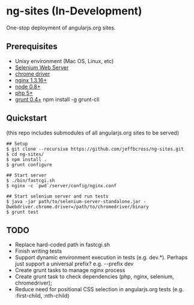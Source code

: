 # ng-sites (In-Development)
One-stop deployment of angularjs.org sites.

## Prerequisites

 * Unixy environment (Mac OS, Linux, etc)
 * [Selenium Web Server](https://code.google.com/p/selenium/downloads/list)
 * [chrome driver](https://code.google.com/p/chromedriver/downloads/list)
 * [nginx 1.3.16+](http://nginx.org)
 * [node 0.8+](http://nodejs.org)
 * [php 5+](http://php.net/)
 * [grunt 0.4+](http://gruntjs.com) npm install -g grunt-cli

## Quickstart

(this repo includes submodules of all angularjs.org sites to be served)

    ## Setup
    $ git clone --recursive https://github.com/jeffbcross/ng-sites.git
    $ cd ng-sites/
    $ npm install .
    $ grunt configure

    ## Start server
    $ ./bin/fastcgi.sh
    $ nginx -c `pwd`/server/config/nginx.conf
    
    ## Start selenium server and run tests
    $ java -jar path/to/selenium-server-standalone.jar -Dwebdriver.chrome.driver=/path/to/chromedriver/binary
    $ grunt test

## TODO

  * Replace hard-coded path in fastcgi.sh
  * Finish writing tests
  * Support dynamic environment execution in tests (e.g. dev.*). Perhaps just support a universal prefix? e.g. --prefix dev
  * Create grunt tasks to manage nginx process
  * Create grunt task to check dependencies (php, nginx, selenium, chromedriver);
  * Reduce need for positional CSS selection in angularjs.org tests (e.g. :first-child, :nth-child)